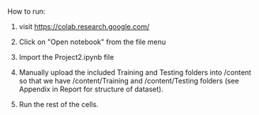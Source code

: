 How to run: 

1. visit https://colab.research.google.com/ 

2. Click on "Open notebook" from the file menu 

3. Import the Project2.ipynb file 

4. Manually upload the included Training and Testing folders into /content so that we have /content/Training and /content/Testing folders (see Appendix in Report for structure of dataset). 

5. Run the rest of the cells. 



